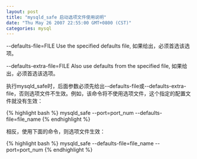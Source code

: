 ```yaml
---
layout: post
title: "mysqld_safe 启动选项文件使用说明"
date: "Thu May 26 2007 22:55:00 GMT+0800 (CST)"
categories: mysql
---
```


--defaults-file=FILE Use the specified defaults file, 如果给出，必须首选该选项。

--defaults-extra-file=FILE Also use defaults from the specified file, 如果给出，必须首选该选项。

执行mysqld_safe时，后面参数必须先给出--defaults-file或--defaults-extra-file，否则选项文件不生效。例如，该命令将不使用选项文件，这个指定的配置文件就没有生效：

{% highlight bash %}
mysqld_safe --port=port_num --defaults-file=file_name
{% endhighlight %}

相反，使用下面的命令，则选项文件生效：

{% highlight bash %}
mysqld_safe --defaults-file=file_name --port=port_num
{% endhighlight %}
